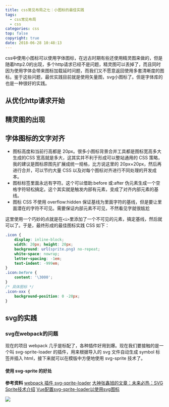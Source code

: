 ```yaml
---
title: css常见布局之七：小图标的最佳实践
tags:
  - css常见布局
  - css
categories: css
top: false
copyright: true
date: 2018-06-28 10:48:13
---
```

css中使用小图标可以使用字体图标，在远古时期有些还使用精灵图来做的，但是随着http2.0的出现，多个http请求已经不是问题，精灵图可以丢掉了，而且同时因为使用字体会带来图标加载延时问题，而我们又不愿意返回使用多套清晰度的图标。鉴于这些问题，最优实践目前就是使用矢量图，svg小图标了。但是字体库的也是一种很好的实践。
<!--more-->

## 从优化http请求开始

## 精灵图的出现

## 字体图标的文字对齐
* 图标高度和当前行高都是 20px。很多小图标背景合并工具都是图标宽高多大生成的CSS 宽高就是多大，这其实并不利于形成可以整站通用的 CSS 策略，我的建议是图标原图先扩展成统一规格，比方说这里的 20px×20px，然后再进行合并，可以节约大量 CSS 以及对每个图标对齐进行不同处理的开发成本。
* 图标标签里面永远有字符。这个可以借助:before 或:after 伪元素生成一个空格字符轻松搞定。这个其实就是触发内部有元素，变成了对齐内部元素的基线。
*  图标 CSS 不使用 overflow:hidden 保证基线为里面字符的基线，但是要让里面潜在的字符不可见。需要保证内部元素不可见，不然看见字就很尴尬

这里使用一个巧妙的点就是在`<i>`里添加了一个不可见的元素，搞定基线，然后就可以了。于是，最终形成的最佳图标实践 CSS 如下：

```css
.icon {
	display: inline-block;
	width: 20px; height: 20px;
	background: url(sprite.png) no-repeat;
	white-space: nowrap;
	letter-spacing: -1em;
	text-indent: -999em;
}
.icon:before {
	content: '\3000';
}
/* 具体图标 */
.icon-xxx {
	background-position: 0 -20px;
}
```

## svg的实践

### svg在webpack的问题
现在的项目 webpack 几乎是标配了，各种插件好用到爆。现在我们要接触的是一个叫 svg-sprite-loader 的插件，用来根据导入的 svg 文件自动生成 symbol 标签并插入 html，接下来就可以在模版中方便地使用 svg-sprite 技术了。

#### 使用 svg-sprite 的好处




**参考资料**
[webpack 插件 svg-sprite-loader](https://blog.csdn.net/zb0567/article/details/77987727)
[大神张鑫旭的文章：未来必热：SVG Sprite技术介绍](https://blog.csdn.net/zb0567/article/details/77987727)
[Vue配置svg-sprite-loader以使用svg图标](https://github.com/justemit/coding-note/issues/2)

![](http://static.zhyjor.com/wexin.png)
